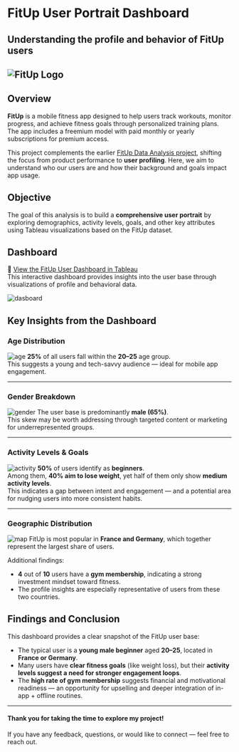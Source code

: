 # FitUp User Portrait Dashboard  
**Understanding the profile and behavior of FitUp users**  
---  
![FitUp Logo](https://github.com/Andrii-Klipailo/FitUp_User_Portrait_Dashboard/blob/main/images/logo.png)  
---  

## Overview  
**FitUp** is a mobile fitness app designed to help users track workouts, monitor progress, and achieve fitness goals through personalized training plans. The app includes a freemium model with paid monthly or yearly subscriptions for premium access.

This project complements the earlier [FitUp Data Analysis project](https://github.com/Andrii-Klipailo/FitUp_Data_Analysis), shifting the focus from product performance to **user profiling**. Here, we aim to understand who our users are and how their background and goals impact app usage.

## Objective  
The goal of this analysis is to build a **comprehensive user portrait** by exploring demographics, activity levels, goals, and other key attributes using Tableau visualizations based on the FitUp dataset.

## Dashboard  
🔗 [View the FitUp User Dashboard in Tableau](https://public.tableau.com/views/FitUp_Dashboard/FitUpDashboard?:language=en-US&publish=yes&:sid=&:redirect=auth&:display_count=n&:origin=viz_share_link)  
This interactive dashboard provides insights into the user base through visualizations of profile and behavioral data.

![dasboard](https://github.com/Andrii-Klipailo/FitUp_User_Portrait_Dashboard/blob/main/images/dashboard.png) 

## Key Insights from the Dashboard  

### Age Distribution  
![age](https://github.com/Andrii-Klipailo/FitUp_User_Portrait_Dashboard/blob/main/images/age.png) 
**25%** of all users fall within the **20–25** age group.  
This suggests a young and tech-savvy audience — ideal for mobile app engagement.

---

### Gender Breakdown  
![gender](https://github.com/Andrii-Klipailo/FitUp_User_Portrait_Dashboard/blob/main/images/gender.png) 
The user base is predominantly **male (65%)**.  
This skew may be worth addressing through targeted content or marketing for underrepresented groups.

---

### Activity Levels & Goals
![activity](https://github.com/Andrii-Klipailo/FitUp_User_Portrait_Dashboard/blob/main/images/activity.png) 
**50%** of users identify as **beginners**.  
Among them, **40% aim to lose weight**, yet half of them only show **medium activity levels**.  
This indicates a gap between intent and engagement — and a potential area for nudging users into more consistent habits.

---

### Geographic Distribution  
![map](https://github.com/Andrii-Klipailo/FitUp_User_Portrait_Dashboard/blob/main/images/map.png) 
FitUp is most popular in **France and Germany**, which together represent the largest share of users.  

Additional findings:  
- **4** out of **10** users have a **gym membership**, indicating a strong investment mindset toward fitness.  
- The profile insights are especially representative of users from these two countries.


## Findings and Conclusion  

This dashboard provides a clear snapshot of the FitUp user base:  
- The typical user is a **young male beginner** aged **20–25**, located in **France or Germany**.  
- Many users have **clear fitness goals** (like weight loss), but their **activity levels suggest a need for stronger engagement loops**.  
- The **high rate of gym membership** suggests financial and motivational readiness — an opportunity for upselling and deeper integration of in-app + offline routines.


---

#### Thank you for taking the time to explore my project!  
If you have any feedback, questions, or would like to connect — feel free to reach out.
